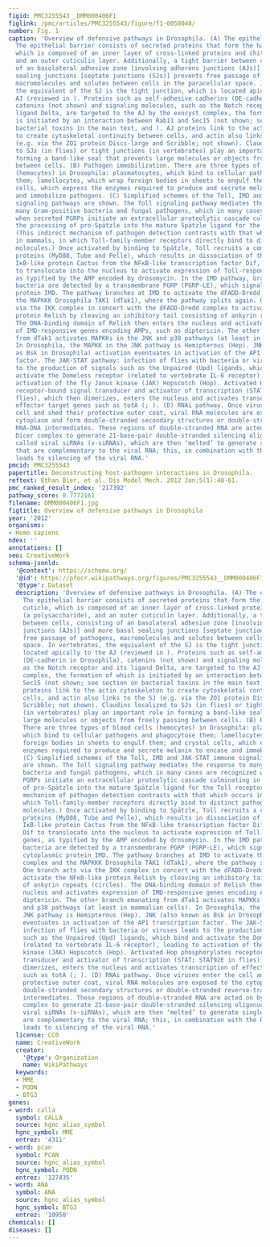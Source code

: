 ```yaml
---
figid: PMC3255543__DMM000406F1
figlink: /pmc/articles/PMC3255543/figure/f1-0050048/
number: Fig. 1
caption: 'Overview of defensive pathways in Drosophila. (A) The epithelial barrier.
  The epithelial barrier consists of secreted proteins that form the hard outer cuticle,
  which is composed of an inner layer of cross-linked proteins and chitin (a polysaccharide),
  and an outer cuticulin layer. Additionally, a tight barrier between cells, consisting
  of an basolateral adhesive zone [involving adherens junctions (AJs)] and more basal
  sealing junctions [septate junctions (SJs)] prevents free passage of pathogens,
  macromolecules and solutes between cells in the paracellular space. In vertebrates,
  the equivalent of the SJ is the tight junction, which is located apically to the
  AJ (reviewed in ). Proteins such as self-adhesive cadherins (DE-cadherin in Drosophila),
  catenins (not shown) and signaling molecules, such as the Notch receptor and its
  ligand Delta, are targeted to the AJ by the exocyst complex, the formation of which
  is initiated by an interaction between Rab11 and Sec15 (not shown; see section on
  bacterial toxins in the main text, and ). AJ proteins link to the actin cytoskeleton
  to create cytoskeletal continuity between cells, and actin also links to the SJ
  (e.g. via the ZO1 protein Discs-large and Scribble; not shown). Claudins localized
  to SJs (in flies) or tight junctions (in vertebrates) play an important role in
  forming a band-like seal that prevents large molecules or objects from freely passing
  between cells. (B) Pathogen immobilization. There are three types of blood cells
  (hemocytes) in Drosophila: plasmatocytes, which bind to cellular pathogens and phagocytose
  them; lamellocytes, which wrap foreign bodies in sheets to engulf them; and crystal
  cells, which express the enzymes required to produce and secrete melanin to encase
  and immobilize pathogens. (C) Simplified schemes of the Toll, IMD and JAK-STAT immune
  signaling pathways are shown. The Toll signaling pathway mediates the response to
  many Gram-positive bacteria and fungal pathogens, which in many cases are recognized
  when secreted PGRPs initiate an extracellular proteolytic cascade culminating in
  the processing of pro-Spätzle into the mature Spätzle ligand for the Toll receptor.
  (This indirect mechanism of pathogen detection contrasts with that which occurs
  in mammals, in which Toll-family-member receptors directly bind to distinct pathogen-associated
  molecules.) Once activated by binding to Spätzle, Toll recruits a complex of DEATH-domain
  proteins (MyD88, Tube and Pelle), which results in dissociation of the inhibitory
  IκB-like protein Cactus from the NFκB-like transcription factor Dif, allowing Dif
  to translocate into the nucleus to activate expression of Toll-responsive genes,
  as typified by the AMP encoded by drosomycin. In the IMD pathway, Gram-negative
  bacteria are detected by a transmembrane PGRP (PGRP-LE), which signals via the cytoplasmic
  protein IMD. The pathway branches at IMD to activate the dFADD-Dredd complex and
  the MAPKKK Drosophila TAK1 (dTak1), where the pathway splits again. One branch acts
  via the IKK complex in concert with the dFADD-Dredd complex to activate the NFκB-like
  protein Relish by cleaving an inhibitory tail consisting of ankyrin repeats (circles).
  The DNA-binding domain of Relish then enters the nucleus and activates expression
  of IMD-responsive genes encoding AMPs, such as diptericin. The other branch emanating
  from dTak1 activates MAPKKs in the JNK and p38 pathways (at least in mammalian cells).
  In Drosophila, the MAPKK in the JNK pathway is Hemipterous (Hep). JNK (also known
  as Bsk in Drosophila) activation eventuates in activation of the AP1 transcription
  factor. The JAK-STAT pathway: infection of flies with bacteria or viruses leads
  to the production of signals such as the Unpaired (Upd) ligands, which bind and
  activate the Domeless receptor (related to vertebrate IL-6 receptor), leading to
  activation of the fly Janus kinase (JAK) Hopscotch (Hop). Activated Hop phosphorylates
  receptor-bound signal transducer and activator of transcription (STAT; STAT92E in
  flies), which then dimerizes, enters the nucleus and activates transcription of
  effector target genes such as totA (; ). (D) RNAi pathway. Once viruses enter the
  cell and shed their protective outer coat, viral RNA molecules are exposed to the
  cytoplasm and form double-stranded secondary structures or double-stranded reverse-transcribed
  RNA-DNA intermediates. These regions of double-stranded RNA are acted on by the
  Dicer complex to generate 21-base-pair double-stranded silencing oligonucleotides
  called viral siRNAs (v-siRNAs), which are then ‘melted’ to generate single strands
  that are complementary to the viral RNA; this, in combination with the RISC complex,
  leads to silencing of the viral RNA.'
pmcid: PMC3255543
papertitle: Deconstructing host-pathogen interactions in Drosophila.
reftext: Ethan Bier, et al. Dis Model Mech. 2012 Jan;5(1):48-61.
pmc_ranked_result_index: '217392'
pathway_score: 0.7772161
filename: DMM000406F1.jpg
figtitle: Overview of defensive pathways in Drosophila
year: '2012'
organisms:
- Homo sapiens
ndex: ''
annotations: []
seo: CreativeWork
schema-jsonld:
  '@context': https://schema.org/
  '@id': https://pfocr.wikipathways.org/figures/PMC3255543__DMM000406F1.html
  '@type': Dataset
  description: 'Overview of defensive pathways in Drosophila. (A) The epithelial barrier.
    The epithelial barrier consists of secreted proteins that form the hard outer
    cuticle, which is composed of an inner layer of cross-linked proteins and chitin
    (a polysaccharide), and an outer cuticulin layer. Additionally, a tight barrier
    between cells, consisting of an basolateral adhesive zone [involving adherens
    junctions (AJs)] and more basal sealing junctions [septate junctions (SJs)] prevents
    free passage of pathogens, macromolecules and solutes between cells in the paracellular
    space. In vertebrates, the equivalent of the SJ is the tight junction, which is
    located apically to the AJ (reviewed in ). Proteins such as self-adhesive cadherins
    (DE-cadherin in Drosophila), catenins (not shown) and signaling molecules, such
    as the Notch receptor and its ligand Delta, are targeted to the AJ by the exocyst
    complex, the formation of which is initiated by an interaction between Rab11 and
    Sec15 (not shown; see section on bacterial toxins in the main text, and ). AJ
    proteins link to the actin cytoskeleton to create cytoskeletal continuity between
    cells, and actin also links to the SJ (e.g. via the ZO1 protein Discs-large and
    Scribble; not shown). Claudins localized to SJs (in flies) or tight junctions
    (in vertebrates) play an important role in forming a band-like seal that prevents
    large molecules or objects from freely passing between cells. (B) Pathogen immobilization.
    There are three types of blood cells (hemocytes) in Drosophila: plasmatocytes,
    which bind to cellular pathogens and phagocytose them; lamellocytes, which wrap
    foreign bodies in sheets to engulf them; and crystal cells, which express the
    enzymes required to produce and secrete melanin to encase and immobilize pathogens.
    (C) Simplified schemes of the Toll, IMD and JAK-STAT immune signaling pathways
    are shown. The Toll signaling pathway mediates the response to many Gram-positive
    bacteria and fungal pathogens, which in many cases are recognized when secreted
    PGRPs initiate an extracellular proteolytic cascade culminating in the processing
    of pro-Spätzle into the mature Spätzle ligand for the Toll receptor. (This indirect
    mechanism of pathogen detection contrasts with that which occurs in mammals, in
    which Toll-family-member receptors directly bind to distinct pathogen-associated
    molecules.) Once activated by binding to Spätzle, Toll recruits a complex of DEATH-domain
    proteins (MyD88, Tube and Pelle), which results in dissociation of the inhibitory
    IκB-like protein Cactus from the NFκB-like transcription factor Dif, allowing
    Dif to translocate into the nucleus to activate expression of Toll-responsive
    genes, as typified by the AMP encoded by drosomycin. In the IMD pathway, Gram-negative
    bacteria are detected by a transmembrane PGRP (PGRP-LE), which signals via the
    cytoplasmic protein IMD. The pathway branches at IMD to activate the dFADD-Dredd
    complex and the MAPKKK Drosophila TAK1 (dTak1), where the pathway splits again.
    One branch acts via the IKK complex in concert with the dFADD-Dredd complex to
    activate the NFκB-like protein Relish by cleaving an inhibitory tail consisting
    of ankyrin repeats (circles). The DNA-binding domain of Relish then enters the
    nucleus and activates expression of IMD-responsive genes encoding AMPs, such as
    diptericin. The other branch emanating from dTak1 activates MAPKKs in the JNK
    and p38 pathways (at least in mammalian cells). In Drosophila, the MAPKK in the
    JNK pathway is Hemipterous (Hep). JNK (also known as Bsk in Drosophila) activation
    eventuates in activation of the AP1 transcription factor. The JAK-STAT pathway:
    infection of flies with bacteria or viruses leads to the production of signals
    such as the Unpaired (Upd) ligands, which bind and activate the Domeless receptor
    (related to vertebrate IL-6 receptor), leading to activation of the fly Janus
    kinase (JAK) Hopscotch (Hop). Activated Hop phosphorylates receptor-bound signal
    transducer and activator of transcription (STAT; STAT92E in flies), which then
    dimerizes, enters the nucleus and activates transcription of effector target genes
    such as totA (; ). (D) RNAi pathway. Once viruses enter the cell and shed their
    protective outer coat, viral RNA molecules are exposed to the cytoplasm and form
    double-stranded secondary structures or double-stranded reverse-transcribed RNA-DNA
    intermediates. These regions of double-stranded RNA are acted on by the Dicer
    complex to generate 21-base-pair double-stranded silencing oligonucleotides called
    viral siRNAs (v-siRNAs), which are then ‘melted’ to generate single strands that
    are complementary to the viral RNA; this, in combination with the RISC complex,
    leads to silencing of the viral RNA.'
  license: CC0
  name: CreativeWork
  creator:
    '@type': Organization
    name: WikiPathways
  keywords:
  - MME
  - PODN
  - BTG3
genes:
- word: calla
  symbol: CALLA
  source: hgnc_alias_symbol
  hgnc_symbol: MME
  entrez: '4311'
- word: pcan
  symbol: PCAN
  source: hgnc_alias_symbol
  hgnc_symbol: PODN
  entrez: '127435'
- word: ANA
  symbol: ANA
  source: hgnc_alias_symbol
  hgnc_symbol: BTG3
  entrez: '10950'
chemicals: []
diseases: []
---
```

